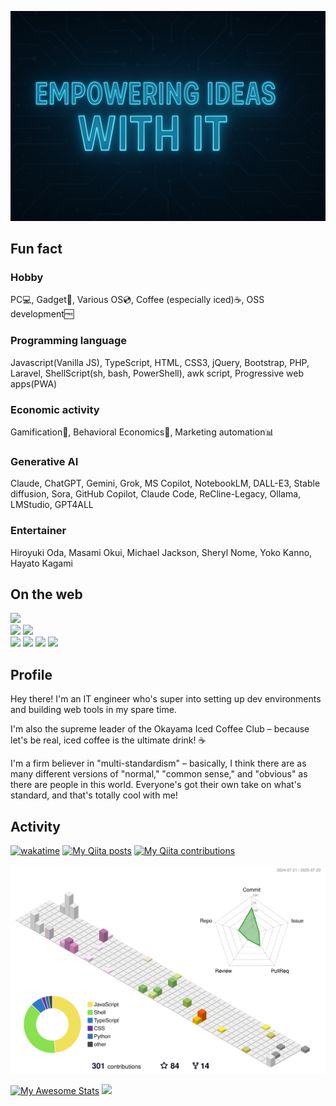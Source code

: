 <link rel="preconnect" href="https://fonts.googleapis.com">
<link rel="preconnect" href="https://fonts.gstatic.com" crossorigin>
<link href="https://fonts.googleapis.com/css2?family=Lato&display=swap" rel="stylesheet">

<p align="center">
    <img src="img/file_00000000a50461f89b37e37cbbaed97a.png" style="width:600px">
</p>

## Fun fact
### Hobby
PC💻, Gadget📱, Various OS💿, Coffee (especially iced)☕, OSS development🆓

### Programming language
Javascript(Vanilla JS), TypeScript, HTML, CSS3, jQuery, Bootstrap, PHP, Laravel, ShellScript(sh, bash, PowerShell), awk script, Progressive web apps(PWA) 

### Economic activity
Gamification👾, Behavioral Economics🚶, Marketing automation📊

### Generative AI
Claude, ChatGPT, Gemini, Grok, MS Copilot, NotebookLM, DALL-E3, Stable diffusion, Sora, GitHub Copilot, Claude Code, ReCline-Legacy, Ollama, LMStudio, GPT4ALL

### Entertainer
Hiroyuki Oda, Masami Okui, Michael Jackson, Sheryl Nome, Yoko Kanno, Hayato Kagami

## On the web

[![](https://img.shields.io/badge/-@hidao80-181717.svg?logo=github&style=plastic)](https://github.com/hidao80/)  
[![](https://img.shields.io/badge/-@hidao@freakmix.com-A1CA03?style=flat&logo=misskey&logoColor=white)](https://freakmix.com/@hidao) 
[![](https://img.shields.io/badge/-@hidao@social.vivaldi.net-3088D4.svg?logo=mastodon&style=plastic)](https://social.vivaldi.net/@hidao)  
[![](https://img.shields.io/badge/-@hidao80-0A0A0A?style=flat&logo=devdotto&logoColor=white)](https://dev.to/hidao80) 
[![](https://img.shields.io/badge/-@hidao80-3EA8FF?style=flat&logo=zenn&logoColor=white)](https://zenn.dev/hidao) 
[![](https://img.shields.io/badge/-@hidao-55C500.svg?logo=qiita&style=plastic)](https://qiita.com/hidao) 
[![](https://img.shields.io/badge/-@hidao80-339966.svg?logo=speakerdeck&style=plastic)](https://speakerdeck.com/hidao80)  

## Profile

Hey there! I'm an IT engineer who's super into setting up dev environments and building web tools in my spare time. 

I'm also the supreme leader of the Okayama Iced Coffee Club – because let's be real, iced coffee is the ultimate drink! ☕️

I'm a firm believer in "multi-standardism" – basically, I think there are as many different versions of "normal," "common sense," and "obvious" as there are people in this world. Everyone's got their own take on what's standard, and that's totally cool with me!

## Activity

[![wakatime](https://wakatime.com/badge/user/5ceb0e0c-cd5a-4f41-96f9-54eaef1b8d9a.svg)](https://wakatime.com/@5ceb0e0c-cd5a-4f41-96f9-54eaef1b8d9a)
[![My Qiita posts](https://qiita-badge.apiapi.app/s/hidao/posts.svg)](http://qiita.com/hidao)
[![My Qiita contributions](https://qiita-badge.apiapi.app/s/hidao/contributions.svg)](http://qiita.com/hidao)

<!-- ![GitHub Stats](https://github-readme-stats.vercel.app/api?username=hidao80&count_private=true&show_icons=true) -->
<!-- ![Top Languages](https://github-readme-stats.vercel.app/api/top-langs/?username=hidao80&layout=compact)   -->
<!-- ![wakatime use Languages](https://wakatime.com/share/@hidao80/fafecef2-9bd8-4a6a-a604-9276201fddf0.png) -->
![](./profile-3d-contrib/profile-south-season-animate.svg)

[![My Awesome Stats](https://awesome-github-stats.azurewebsites.net/user-stats/hidao80?cardType=level&preferLogin=false)](https://git.io/awesome-stats-card)
![](https://raw.githubusercontent.com/hidao80/github-stats/master/generated/languages.svg)
